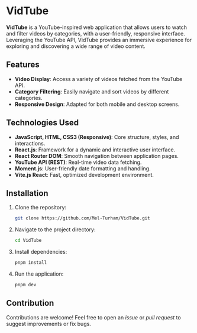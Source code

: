# VidTube

**VidTube** is a YouTube-inspired web application that allows users to watch and filter videos by categories, with a user-friendly, responsive interface. Leveraging the YouTube API, VidTube provides an immersive experience for exploring and discovering a wide range of video content.

## Features

- **Video Display**: Access a variety of videos fetched from the YouTube API.
- **Category Filtering**: Easily navigate and sort videos by different categories.
- **Responsive Design**: Adapted for both mobile and desktop screens.

## Technologies Used

- **JavaScript, HTML, CSS3 (Responsive)**: Core structure, styles, and interactions.
- **React.js**: Framework for a dynamic and interactive user interface.
- **React Router DOM**: Smooth navigation between application pages.
- **YouTube API (REST)**: Real-time video data fetching.
- **Moment.js**: User-friendly date formatting and handling.
- **Vite.js React**: Fast, optimized development environment.

## Installation

1. Clone the repository:
   ```bash
   git clone https://github.com/Mel-Turham/VidTube.git
   ```
2. Navigate to the project directory:
   ```bash
   cd VidTube
   ```
3. Install dependencies:
   ```bash
   pnpm install
   ```
4. Run the application:
   ```bash
   pnpm dev
   ```

## Contribution

Contributions are welcome! Feel free to open an *issue* or *pull request* to suggest improvements or fix bugs.
